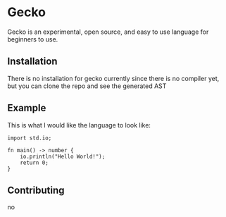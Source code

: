 # Gecko

Gecko is an experimental, open source, and easy to use language for beginners to use.

## Installation

There is no installation for gecko currently since there is no compiler yet, but you can clone the repo and see the generated AST

## Example

This is what I would like the language to look like:

```
import std.io;

fn main() -> number {
    io.println("Hello World!");
    return 0;
}
```

## Contributing

no

